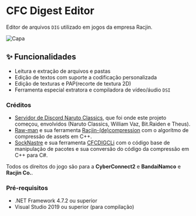 # CFC Digest Editor

Editor de arquivos `DIG` utilizado em jogos da empresa Racjin.

![Capa](CFC%20Digest%20Editor/Resources/PrincipalBG.png)

## ✨ Funcionalidades

- Leitura e extração de arquivos e pastas
- Edição de textos com suporte a codificação personalizada
- Edição de texturas e PAP(recorte de textura 2D)
- Ferramenta especial extratora e compiladora de vídeo/áudio `DSI`

### Créditos
- [Servidor de Discord Naruto Classics](https://discord.com/invite/Y2rFRJq), que foi onde este projeto começou, envolvidos (Naruto Classics, William Vaz, Bit.Raiden e Theus).<br>
- [Raw-man](https://github.com/Raw-man) e sua ferramenta [Racjin-(de)compression](https://github.com/Raw-man/Racjin-de-compression) com o algorítmo de compressão de assets em C++.
- [SockNastre](https://github.com/SockNastre) e sua ferramenta [CFCDIGCLi](https://github.com/SockNastre/CFCDIGCli) com o código base de manipulação de pacotes e sua conversão do código da compressão em C++ para C#.

Todos os direitos do jogo são para a **CyberConnect2** e **BandaiNamco** e **Racjin Co.**.

### Pré-requisitos

- .NET Framework 4.7.2 ou superior
- Visual Studio 2019 ou superior (para compilação)
